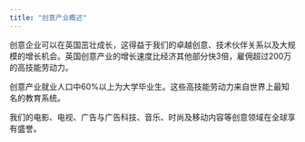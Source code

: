 ```yaml
---
title: "创意产业概述"
---
```


创意企业可以在英国茁壮成长，这得益于我们的卓越创意、技术伙伴关系以及大规模的增长机会。英国创意产业的增长速度比经济其他部分快3倍，雇佣超过200万的高技能劳动力。

创意产业就业人口中60%以上为大学毕业生。这些高技能劳动力来自世界上最知名的教育系统。

我们的电影、电视、广告与广告科技、音乐、时尚及移动内容等创意领域在全球享有盛誉。

